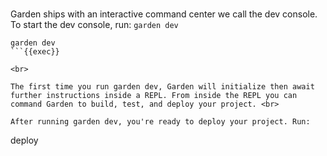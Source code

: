 
<br>

Garden ships with an interactive command center we call the dev console. To start the dev console, run:  `garden dev`

```
garden dev
```{{exec}}

<br>

The first time you run garden dev, Garden will initialize then await further instructions inside a REPL. From inside the REPL you can command Garden to build, test, and deploy your project. <br>

After running garden dev, you're ready to deploy your project. Run:

```
deploy
```{{exec}}
